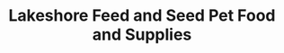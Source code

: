 ---
title: "Lakeshore Feed and Seed Pet Food and Supplies"
url: /cleveland/lakeshore-feed-and-seed-pet-food-and-supplies/
shop: Tiere
---
